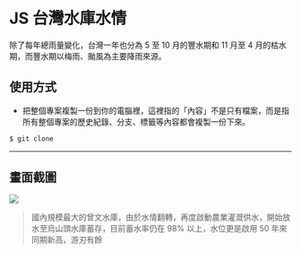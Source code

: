 # JS 台灣水庫水情

除了每年總雨量變化，台灣一年也分為 5 至 10 月的豐水期和 11 月至 4 月的枯水期，而豐水期以梅雨、颱風為主要降雨來源。

## 使用方式
- 把整個專案複製一份到你的電腦裡，這裡指的「內容」不是只有檔案，而是指所有整個專案的歷史紀錄、分支、標籤等內容都會複製一份下來。
```sh
$ git clone
```

----

## 畫面截圖
![](https://i.imgur.com/OyR9Vp3.png)
> 國內規模最大的曾文水庫，由於水情翻轉，再度啟動農業灌溉供水，開始放水至烏山頭水庫蓄存，目前蓄水率仍在 98% 以上，水位更是啟用 50 年來同期新高，游刃有餘
